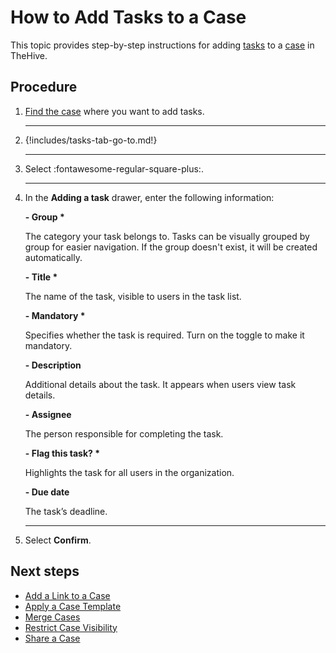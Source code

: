 # How to Add Tasks to a Case

This topic provides step-by-step instructions for adding [tasks](../tasks/about-tasks.md) to a [case](../cases/about-cases.md) in TheHive.

## Procedure

1. [Find the case](../cases/search-for-cases/find-a-case.md) where you want to add tasks.

    ---

2. {!includes/tasks-tab-go-to.md!}

    ---

3. Select :fontawesome-regular-square-plus:.

    ---

4. In the **Adding a task** drawer, enter the following information:

    **- Group \***

    The category your task belongs to. Tasks can be visually grouped by group for easier navigation. If the group doesn't exist, it will be created automatically.

    **- Title \***

    The name of the task, visible to users in the task list.

    **- Mandatory \***

    Specifies whether the task is required. Turn on the toggle to make it mandatory.

    **- Description**

    Additional details about the task. It appears when users view task details.

    **- Assignee**

    The person responsible for completing the task.

    **- Flag this task? \***

    Highlights the task for all users in the organization.

    **- Due date**

    The task’s deadline.

    ---

5. Select **Confirm**.

## Next steps

* [Add a Link to a Case](add-a-link-to-a-case.md)
* [Apply a Case Template](apply-a-case-template.md)
* [Merge Cases](merge-cases.md)
* [Restrict Case Visibility](restrict-visibility-case.md)
* [Share a Case](share-a-case.md)

